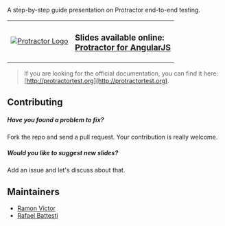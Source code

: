 A step-by-step guide presentation on Protractor end-to-end testing.

<table>
<tr>
<td>
<a href="http://vladradz.github.io/protractor/"><img src="https://raw.githubusercontent.com/ramonvictor/protractor/master/assets/protractor-logo.png" alt="Protractor Logo" /></a>
</td>

<td>
<h3>Slides available online: <br>
<a href="http://vladradz.github.io/protractor/">Protractor for AngularJS</a>
</h3>
</td>
</tr>
</table>

> If you are looking for the official documentation, you can find it here: [http://protractortest.org](http://protractortest.org).

## Contributing

##### Have you found a problem to fix?
Fork the repo and send a pull request. Your contribution is really welcome.

##### Would you like to suggest new slides?
Add an issue and let's discuss about that.

## Maintainers
- [Ramon Victor](https://github.com/ramonvictor)
- [Rafael Battesti](https://github.com/rafaelbattesti)
